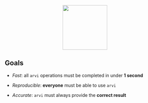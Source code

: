<p align="center">
  <img width = "140" src="https://github.com/j-faria/arvi/blob/main/docs/logo/logo.png?raw=true"/>
</p>


## Goals

- _Fast_:
  all `arvi` operations must be completed in under **1 second**

- _Reproducible_:
  **everyone** must be able to use `arvi`

- _Accurate_:
  `arvi` must always provide the **correct result**

